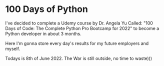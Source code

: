 # 100 Days of Python

I've decided to complete a Udemy course by Dr. Angela Yu Called: 
"100 Days of Code: The Complete Python Pro Bootcamp for 2022" 
to become a Python developer in about 3 months.

Here I'm gonna store every day's results for my future employers and myself.

Todays is 8th of June 2022. The War is still outside, no time to waste)))

